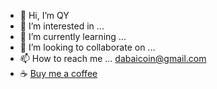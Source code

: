 - 👋 Hi, I’m QY
- 👀 I’m interested in ...
- 🌱 I’m currently learning ...
- 💞️ I’m looking to collaborate on ...
- 📫 How to reach me ... dabaicoin@gmail.com
- ☕ [Buy me a coffee](http://yaofly2012.github.io/donate/)


<!---
yaofly2012/yaofly2012 is a ✨ special ✨ repository because its `README.md` (this file) appears on your GitHub profile.
You can click the Preview link to take a look at your changes.
--->
